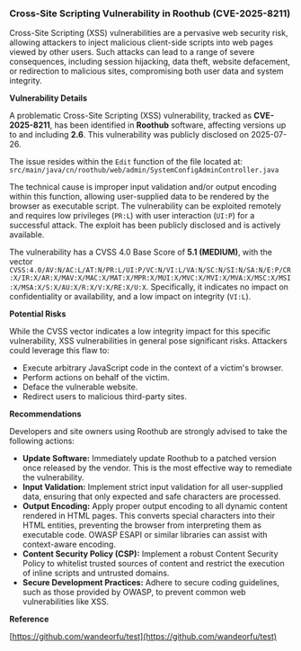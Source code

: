 ### Cross-Site Scripting Vulnerability in Roothub (CVE-2025-8211)

Cross-Site Scripting (XSS) vulnerabilities are a pervasive web security risk, allowing attackers to inject malicious client-side scripts into web pages viewed by other users. Such attacks can lead to a range of severe consequences, including session hijacking, data theft, website defacement, or redirection to malicious sites, compromising both user data and system integrity.

**Vulnerability Details**

A problematic Cross-Site Scripting (XSS) vulnerability, tracked as **CVE-2025-8211**, has been identified in **Roothub** software, affecting versions up to and including **2.6**. This vulnerability was publicly disclosed on 2025-07-26.

The issue resides within the `Edit` function of the file located at:
`src/main/java/cn/roothub/web/admin/SystemConfigAdminController.java`

The technical cause is improper input validation and/or output encoding within this function, allowing user-supplied data to be rendered by the browser as executable script. The vulnerability can be exploited remotely and requires low privileges (`PR:L`) with user interaction (`UI:P`) for a successful attack. The exploit has been publicly disclosed and is actively available.

The vulnerability has a CVSS 4.0 Base Score of **5.1 (MEDIUM)**, with the vector `CVSS:4.0/AV:N/AC:L/AT:N/PR:L/UI:P/VC:N/VI:L/VA:N/SC:N/SI:N/SA:N/E:P/CR:X/IR:X/AR:X/MAV:X/MAC:X/MAT:X/MPR:X/MUI:X/MVC:X/MVI:X/MVA:X/MSC:X/MSI:X/MSA:X/S:X/AU:X/R:X/V:X/RE:X/U:X`. Specifically, it indicates no impact on confidentiality or availability, and a low impact on integrity (`VI:L`).

**Potential Risks**

While the CVSS vector indicates a low integrity impact for this specific vulnerability, XSS vulnerabilities in general pose significant risks. Attackers could leverage this flaw to:
*   Execute arbitrary JavaScript code in the context of a victim's browser.
*   Perform actions on behalf of the victim.
*   Deface the vulnerable website.
*   Redirect users to malicious third-party sites.

**Recommendations**

Developers and site owners using Roothub are strongly advised to take the following actions:
*   **Update Software:** Immediately update Roothub to a patched version once released by the vendor. This is the most effective way to remediate the vulnerability.
*   **Input Validation:** Implement strict input validation for all user-supplied data, ensuring that only expected and safe characters are processed.
*   **Output Encoding:** Apply proper output encoding to all dynamic content rendered in HTML pages. This converts special characters into their HTML entities, preventing the browser from interpreting them as executable code. OWASP ESAPI or similar libraries can assist with context-aware encoding.
*   **Content Security Policy (CSP):** Implement a robust Content Security Policy to whitelist trusted sources of content and restrict the execution of inline scripts and untrusted domains.
*   **Secure Development Practices:** Adhere to secure coding guidelines, such as those provided by OWASP, to prevent common web vulnerabilities like XSS.

**Reference**

[https://github.com/wandeorfu/test](https://github.com/wandeorfu/test)